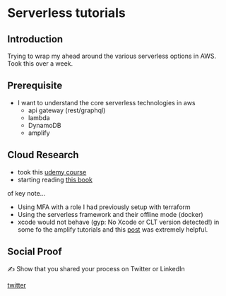 # Serverless tutorials

## Introduction

Trying to wrap my ahead around the various serverless options in AWS. Took this over a week.

## Prerequisite

- I want to understand the core serverless technologies in aws
  - api gateway (rest/graphql)
  - lambda
  - DynamoDB
  - amplify

## Cloud Research

- took this [udemy course](https://www.udemy.com/course/aws-lambda-serverless-architecture)
- starting reading [this book](https://www.oreilly.com/library/view/full-stack-serverless/9781492059882/)

of key note...

- Using MFA with a role I had previously setup with terraform
- Using the serverless framework and their offline mode (docker)
- xcode would not behave (gyp: No Xcode or CLT version detected!) in some fo the amplify tutorials and this [post](https://medium.com/flawless-app-stories/gyp-no-xcode-or-clt-version-detected-macos-catalina-anansewaa-38b536389e8d) was extremely helpful.

## Social Proof

✍️ Show that you shared your process on Twitter or LinkedIn

[twitter](link)
